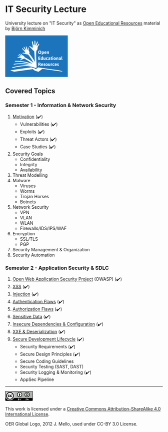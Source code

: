# IT Security Lecture

University lecture on "IT Security" as
[Open Educational Resources](http://www.unesco.org/new/en/communication-and-information/access-to-knowledge/open-educational-resources/)
material by [Björn Kimminich](http://kimminich.de)

[![OER Global Logo, 2012 J. Mello, used under CC-BY 3.0 License](oer_logo.png)](http://www.unesco.org/new/en/communication-and-information/access-to-knowledge/open-educational-resources/)

## Covered Topics

### Semester 1 - Information & Network Security

1. [Motivation](slides/01-01-motivation.md) (:heavy_check_mark:)
    * Vulnerabilities (:heavy_check_mark:)
    * Exploits (:heavy_check_mark:)
    * Threat Actors (:heavy_check_mark:)
    * Case Studies (:heavy_check_mark:)
2. Security Goals
    * Confidentiality
    * Integrity
    * Availability
3. Threat Modelling
4. Malware
    * Viruses
    * Worms
    * Trojan Horses
    * Botnets
5. Network Security
    * VPN
    * VLAN
    * WLAN
    * Firewalls/IDS/IPS/WAF
6. Encryption
    * SSL/TLS
    * PGP
7. Security Management & Organization
8. Security Automation

### Semester 2 - Application Security & SDLC

1. [Open Web Application Security Project](slides/02-01-owasp.md) (OWASP) (:heavy_check_mark:)
2. [XSS](slides/02-02-xss.md) (:heavy_check_mark:)
3. [Injection](slides/02-03-injection.md) (:heavy_check_mark:)
4. [Authentication Flaws](slides/02-04-authentication_flaws.md) (:heavy_check_mark:)
5. [Authorization Flaws](slides/02-05-authorization_flaws.md) (:heavy_check_mark:)
6. [Sensitive Data](slides/02-06-sensitive_data.md) (:heavy_check_mark:)
7. [Insecure Dependencies & Configuration](slides/02-07-insecure_dependencies_and_configuration.md) (:heavy_check_mark:)
8. [XXE & Deserialization](slides/02-08-xxe_and_deserialization.md) (:heavy_check_mark:)
9. [Secure Development Lifecycle](slides/02-09-sdlc.md) (:heavy_check_mark:)
    * Security Requirements (:heavy_check_mark:)
    * Secure Design Principles (:heavy_check_mark:)
    * Secure Coding Guidelines
    * Security Testing (SAST, DAST)
    * Security Logging & Monitoring (:heavy_check_mark:)
    * AppSec Pipeline

----

[![CC BY SA 4.0](cc_by-sa_4.0.png)](https://creativecommons.org/licenses/by-sa/4.0/)

This work is licensed under a
[Creative Commons Attribution-ShareAlike 4.0 International License](https://creativecommons.org/licenses/by-sa/4.0/).

OER Global Logo, 2012 J. Mello, used under CC-BY 3.0 License.
